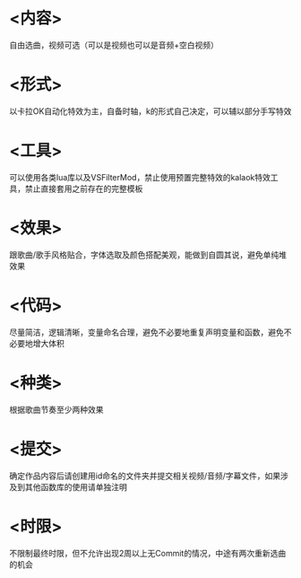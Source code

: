 # <内容>
自由选曲，视频可选（可以是视频也可以是音频+空白视频）
# <形式>
以卡拉OK自动化特效为主，自备时轴，k的形式自己决定，可以辅以部分手写特效
# <工具>
可以使用各类lua库以及VSFilterMod，禁止使用预置完整特效的kalaok特效工具，禁止直接套用之前存在的完整模板
# <效果>
跟歌曲/歌手风格贴合，字体选取及颜色搭配美观，能做到自圆其说，避免单纯堆效果
# <代码>
尽量简洁，逻辑清晰，变量命名合理，避免不必要地重复声明变量和函数，避免不必要地增大体积
# <种类>
根据歌曲节奏至少两种效果
# <提交>
确定作品内容后请创建用id命名的文件夹并提交相关视频/音频/字幕文件，如果涉及到其他函数库的使用请单独注明
# <时限>
不限制最终时限，但不允许出现2周以上无Commit的情况，中途有两次重新选曲的机会
